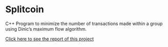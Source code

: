 # Splitcoin
C++ Program to minimize the number of transactions made within a group using Dinic’s maximum flow algorithm.

[Click here to see the report of this project](https://drive.google.com/file/d/1tO6hpH8M-UTMBS2OjvNHMBaOpv_ybglM/view?usp=sharing)
